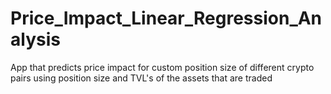 # Price_Impact_Linear_Regression_Analysis
App that predicts price impact for custom position size of different crypto pairs using position size and TVL's of the assets that are traded
